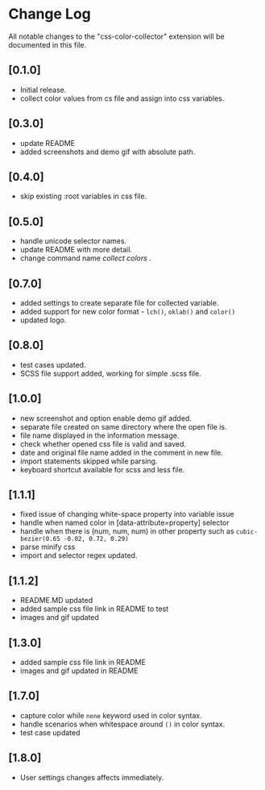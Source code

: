 # Change Log

All notable changes to the "css-color-collector" extension will be documented in this file.

## [0.1.0]

- Initial release.
- collect color values from cs file and assign into css variables.

## [0.3.0]

- update README
- added screenshots and demo gif with absolute path.

## [0.4.0]

- skip existing :root variables in css file.

## [0.5.0]

- handle unicode selector names.
- update README with more detail.
- change command name _collect colors_ .

## [0.7.0]

- added settings to create separate file for collected variable.
- added support for new color format - `lch()`, `oklab()` and `color()`
- updated logo.

## [0.8.0]

- test cases updated.
- SCSS file support added, working for simple .scss file.

## [1.0.0]

- new screenshot and option enable demo gif added.
- separate file created on same directory where the open file is.
- file name displayed in the information message.
- check whether opened css file is valid and saved.
- date and original file name added in the comment in new file.
- import statements skipped while parsing.
- keyboard shortcut available for scss and less file.

## [1.1.1]

- fixed issue of changing white-space property into variable issue
- handle when named color in [data-attribute=property] selector
- handle when there is (num, num, num) in other property such as `cubic-bezier(0.65 -0.02, 0.72, 0.29)`
- parse minify css
- import and selector regex updated.

## [1.1.2]

- README.MD updated
- added sample css file link in README to test
- images and gif updated

## [1.3.0]

- added sample css file link in README
- images and gif updated in README

## [1.7.0]

- capture color while `none` keyword used in color syntax.
- handle scenarios when whitespace around `()` in color syntax.
- test case updated

## [1.8.0]

- User settings changes affects immediately.
